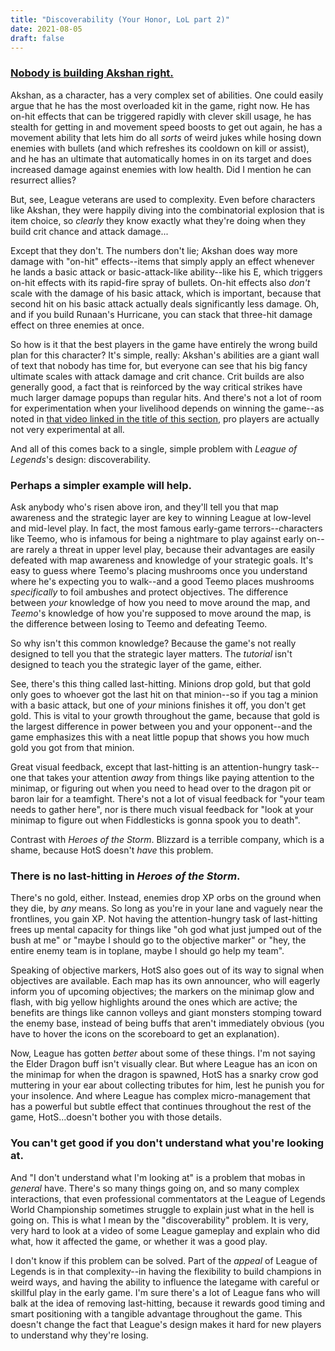 ```yaml
---
title: "Discoverability (Your Honor, LoL part 2)"
date: 2021-08-05
draft: false
---
```


### [Nobody is building Akshan right.](https://www.youtube.com/watch?v=MIRwSgvqUik&pp=sAQA)
Akshan, as a character, has a very complex set of abilities. One could easily argue that he has the most overloaded kit in the game, right now. He has on-hit effects that can be triggered rapidly with clever skill usage, he has stealth for getting in and movement speed boosts to get out again, he has a movement ability that lets him do all *sorts* of weird jukes while hosing down enemies with bullets (and which refreshes its cooldown on kill or assist), and he has an ultimate that automatically homes in on its target and does increased damage against enemies with low health. Did I mention he can resurrect allies?

But, see, League veterans are used to complexity. Even before characters like Akshan, they were happily diving into the combinatorial explosion that is item choice, so *clearly* they know exactly what they're doing when they build crit chance and attack damage...

Except that they don't. The numbers don't lie; Akshan does way more damage with "on-hit" effects--items that simply apply an effect whenever he lands a basic attack or basic-attack-like ability--like his E, which triggers on-hit effects with its rapid-fire spray of bullets. On-hit effects also *don't* scale with the damage of his basic attack, which is important, because that second hit on his basic attack actually deals significantly less damage. Oh, and if you build Runaan's Hurricane, you can stack that three-hit damage effect on three enemies at once.

So how is it that the best players in the game have entirely the wrong build plan for this character? It's simple, really: Akshan's abilities are a giant wall of text that nobody has time for, but everyone can see that his big fancy ultimate scales with attack damage and crit chance. Crit builds are also generally good, a fact that is reinforced by the way critical strikes have much larger damage popups than regular hits. And there's not a lot of room for experimentation when your livelihood depends on winning the game--as noted in [that video linked in the title of this section](https://www.youtube.com/watch?v=MIRwSgvqUik&pp=sAQA), pro players are actually not very experimental at all.

And all of this comes back to a single, simple problem with *League of Legends*'s design: discoverability.

### Perhaps a simpler example will help.
Ask anybody who's risen above iron, and they'll tell you that map awareness and the strategic layer are key to winning League at low-level and mid-level play. In fact, the most famous early-game terrors--characters like Teemo, who is infamous for being a nightmare to play against early on--are rarely a threat in upper level play, because their advantages are easily defeated with map awareness and knowledge of your strategic goals. It's easy to guess where Teemo's placing mushrooms once you understand where he's expecting you to walk--and a good Teemo places mushrooms *specifically* to foil ambushes and protect objectives. The difference between *your* knowledge of how you need to move around the map, and *Teemo*'s knowledge of how you're supposed to move around the map, is the difference between losing to Teemo and defeating Teemo.

So why isn't this common knowledge? Because the game's not really designed to tell you that the strategic layer matters. The *tutorial* isn't designed to teach you the strategic layer of the game, either.

See, there's this thing called last-hitting. Minions drop gold, but that gold only goes to whoever got the last hit on that minion--so if you tag a minion with a basic attack, but one of *your* minions finishes it off, you don't get gold. This is vital to your growth throughout the game, because that gold is the largest difference in power between you and your opponent--and the game emphasizes this with a neat little popup that shows you how much gold you got from that minion. 

Great visual feedback, except that last-hitting is an attention-hungry task--one that takes your attention *away* from things like paying attention to the minimap, or figuring out when you need to head over to the dragon pit or baron lair for a teamfight. There's not a lot of visual feedback for "your team needs to gather here", nor is there much visual feedback for "look at your minimap to figure out when Fiddlesticks is gonna spook you to death".

Contrast with *Heroes of the Storm*. Blizzard is a terrible company, which is a shame, because HotS doesn't *have* this problem.

### There is no last-hitting in *Heroes of the Storm*.
There's no gold, either. Instead, enemies drop XP orbs on the ground when they die, by *any* means. So long as you're in your lane and vaguely near the frontlines, you gain XP. Not having the attention-hungry task of last-hitting frees up mental capacity for things like "oh god what just jumped out of the bush at me" or "maybe I should go to the objective marker" or "hey, the entire enemy team is in toplane, maybe I should go help my team".

Speaking of objective markers, HotS also goes out of its way to signal when objectives are available. Each map has its own announcer, who will eagerly inform you of upcoming objectives; the markers on the minimap glow and flash, with big yellow highlights around the ones which are active; the benefits are things like cannon volleys and giant monsters stomping toward the enemy base, instead of being buffs that aren't immediately obvious (you have to hover the icons on the scoreboard to get an explanation).

Now, League has gotten *better* about some of these things. I'm not saying the Elder Dragon buff isn't visually clear. But where League has an icon on the minimap for when the dragon is spawned, HotS has a snarky crow god muttering in your ear about collecting tributes for him, lest he punish you for your insolence. And where League has complex micro-management that has a powerful but subtle effect that continues throughout the rest of the game, HotS...doesn't bother you with those details.

### You can't get good if you don't understand what you're looking at.
And "I don't understand what I'm looking at" is a problem that mobas in *general* have. There's so many things going on, and so many complex interactions, that even professional commentators at the League of Legends World Championship sometimes struggle to explain just what in the hell is going on. This is what I mean by the "discoverability" problem. It is very, very hard to look at a video of some League gameplay and explain who did what, how it affected the game, or whether it was a good play.

I don't know if this problem can be solved. Part of the *appeal* of League of Legends is in that complexity--in having the flexibility to build champions in weird ways, and having the ability to influence the lategame with careful or skillful play in the early game. I'm sure there's a lot of League fans who will balk at the idea of removing last-hitting, because it rewards good timing and smart positioning with a tangible advantage throughout the game. This doesn't change the fact that League's design makes it hard for new players to understand why they're losing.